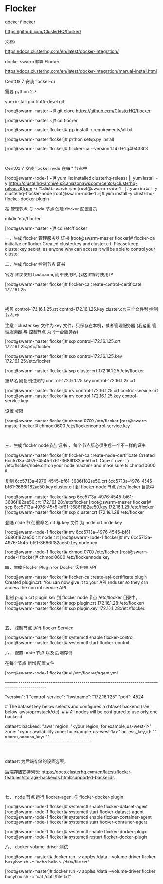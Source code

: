 # Flocker 

docker Flocker

https://github.com/ClusterHQ/flocker/

文档:

https://docs.clusterhq.com/en/latest/docker-integration/

docker swarm 部署 Flocker

https://docs.clusterhq.com/en/latest/docker-integration/manual-install.html

CentOS 7 安装 flocker-cli

需要 python 2.7

yum install gcc libffi-devel git

[root@swarm-master ~]# git clone https://github.com/ClusterHQ/flocker

[root@swarm-master ~]# cd flocker

[root@swarm-master flocker]# pip install -r requirements/all.txt

[root@swarm-master flocker]# python setup.py install

[root@swarm-master flocker]# flocker-ca --version
1.14.0+1.g40433b3

 

CentOS 7 安装 flocker node 在每个节点中

[root@swarm-node-1 ~]# yum list installed clusterhq-release || yum install -y https://clusterhq-archive.s3.amazonaws.com/centos/clusterhq-release$(rpm -E %dist).noarch.rpm
[root@swarm-node-1 ~]# yum install -y clusterhq-flocker-node
[root@swarm-node-1 ~]# yum install -y clusterhq-flocker-docker-plugin

在 管理节点 与 node 节点 创建 flocker 配置目录

mkdir /etc/flocker

[root@swarm-master ~]# cd /etc/flocker

一、生成 flocker 管理服务器 证书
[root@swarm-master flocker]# flocker-ca initialize cnflocker
Created cluster.key and cluster.crt. Please keep cluster.key secret, as anyone who can access it will be able to control your cluster.

二、生成 flocker 控制节点 证书

官方 建议使用 hostname, 而不使用IP, 我这里暂时使用 IP

[root@swarm-master flocker]# flocker-ca create-control-certificate 172.16.1.25

 

拷贝 control-172.16.1.25.crt control-172.16.1.25.key cluster.crt 三个文件到 控制节点 中

注意：cluster.key 文件为 key 文件，只保存在本机，或者管理服务器 (我这里 管理服务器 与 控制节点 为同一台服务器)

[root@swarm-master flocker]# scp control-172.16.1.25.crt 172.16.1.25:/etc/flocker

[root@swarm-master flocker]# scp control-172.16.1.25.key 172.16.1.25:/etc/flocker

[root@swarm-master flocker]# scp cluster.crt 172.16.1.25:/etc/flocker

重命名 刚复制过来的 control-172.16.1.25.key control-172.16.1.25.crt

[root@swarm-master flocker]# mv control-172.16.1.25.crt control-service.crt
[root@swarm-master flocker]# mv control-172.16.1.25.key control-service.key

设置 权限

[root@swarm-master flocker]# chmod 0700 /etc/flocker
[root@swarm-master flocker]# chmod 0600 /etc/flocker/control-service.key

 

三、生成 flocker node节点 证书 ， 每个节点都必须生成一个不一样的证书

[root@swarm-master flocker]# flocker-ca create-node-certificate
Created 6cc5713a-4976-4545-bf61-3686f182ae50.crt. Copy it over to /etc/flocker/node.crt on your node machine and make sure to chmod 0600 it.

复制 6cc5713a-4976-4545-bf61-3686f182ae50.crt 6cc5713a-4976-4545-bf61-3686f182ae50.key cluster.crt 到 flocker node 节点 /etc/flocker 目录中

[root@swarm-master flocker]# scp 6cc5713a-4976-4545-bf61-3686f182ae50.crt 172.16.1.28:/etc/flocker
[root@swarm-master flocker]# scp 6cc5713a-4976-4545-bf61-3686f182ae50.key 172.16.1.28:/etc/flocker
[root@swarm-master flocker]# scp cluster.crt 172.16.1.28:/etc/flocker

登陆 node 节点 重命名 crt 与 key 文件 为 node.crt node.key

[root@swarm-node-1 flocker]# mv 6cc5713a-4976-4545-bf61-3686f182ae50.crt node.crt
[root@swarm-node-1 flocker]# mv 6cc5713a-4976-4545-bf61-3686f182ae50.key node.key

[root@swarm-node-1 flocker]# chmod 0700 /etc/flocker
[root@swarm-node-1 flocker]# chmod 0600 /etc/flocker/node.key

四、生成 Flocker Plugin for Docker 客户端 API

[root@swarm-master flocker]# flocker-ca create-api-certificate plugin
Created plugin.crt. You can now give it to your API enduser so they can access the control service API.

复制 plugin.crt plugin.key 到 flocker node 节点 /etc/flocker 目录中。
[root@swarm-master flocker]# scp plugin.crt 172.16.1.28:/etc/flocker/ 
[root@swarm-master flocker]# scp plugin.key 172.16.1.28:/etc/flocker/

 

五、 控制节点 运行 flocker Service

[root@swarm-master flocker]# systemctl enable flocker-control
[root@swarm-master flocker]# systemctl start flocker-control

六、 配置 node 节点 以及 后端存储

在每个节点 新增 配置文件

[root@swarm-node-1 flocker]# vi /etc/flocker/agent.yml

\---------------------------------------------------------------------------------------------------

"version": 1
"control-service":
"hostname": "172.16.1.25"
"port": 4524

\# The dataset key below selects and configures a dataset backend (see below: aws/openstack/etc).
\# # All nodes will be configured to use only one backend

dataset:
backend: "aws"
region: "<your region; for example, us-west-1>"
zone: "<your availability zone; for example, us-west-1a>"
access_key_id: "<AWS API key identifier>"
secret_access_key: "<Matching AWS API key>"
\---------------------------------------------------------------------------------------------------

 

dataset 为后端存储的设置选项。

后端存储支持列表: https://docs.clusterhq.com/en/latest/flocker-features/storage-backends.html#supported-backends

 

七、 node 节点 运行 flocker-agent 与 flocker-docker-plugin

[root@swarm-node-1 flocker]# systemctl enable flocker-dataset-agent
[root@swarm-node-1 flocker]# systemctl start flocker-dataset-agent
[root@swarm-node-1 flocker]# systemctl enable flocker-container-agent
[root@swarm-node-1 flocker]# systemctl start flocker-container-agent

[root@swarm-node-1 flocker]# systemctl enable flocker-docker-plugin
[root@swarm-node-1 flocker]# systemctl restart flocker-docker-plugin

八、 docker volume-driver 测试

[root@swarm-master]# docker run -v apples:/data --volume-driver flocker busybox sh -c "echo hello > /data/file.txt"

[root@swarm-master]# docker run -v apples:/data --volume-driver flocker busybox sh -c "cat /data/file.txt"


